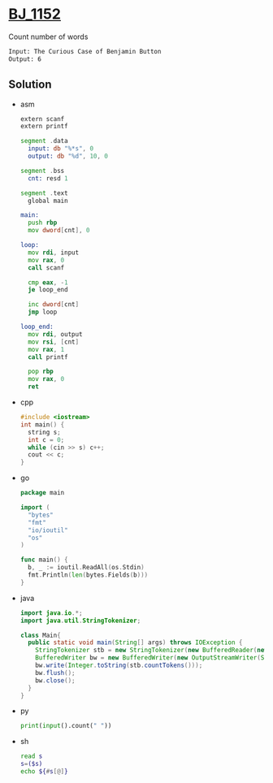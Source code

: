 # [BJ_1152](https://acmicpc.net/problem/1152)

Count number of words

```txt
Input: The Curious Case of Benjamin Button
Output: 6
```

## Solution

* asm

  ```asm
  extern scanf
  extern printf

  segment .data
    input: db "%*s", 0
    output: db "%d", 10, 0

  segment .bss
    cnt: resd 1

  segment .text
    global main

  main:
    push rbp
    mov dword[cnt], 0

  loop:
    mov rdi, input
    mov rax, 0
    call scanf

    cmp eax, -1
    je loop_end

    inc dword[cnt]
    jmp loop

  loop_end:
    mov rdi, output
    mov rsi, [cnt]
    mov rax, 1
    call printf

    pop rbp
    mov rax, 0
    ret
  ```

* cpp

  ```cpp
  #include <iostream>
  int main() {
    string s;
    int c = 0;
    while (cin >> s) c++;
    cout << c;
  }
  ```

* go

  ```go
  package main

  import (
    "bytes"
    "fmt"
    "io/ioutil"
    "os"
  )

  func main() {
    b, _ := ioutil.ReadAll(os.Stdin)
    fmt.Println(len(bytes.Fields(b)))
  }
  ```

* java

  ```java
  import java.io.*;
  import java.util.StringTokenizer;

  class Main{
    public static void main(String[] args) throws IOException {
      StringTokenizer stb = new StringTokenizer(new BufferedReader(new InputStreamReader(System.in)).readLine(), " ");
      BufferedWriter bw = new BufferedWriter(new OutputStreamWriter(System.out));
      bw.write(Integer.toString(stb.countTokens()));
      bw.flush();
      bw.close();
    }
  }
  ```

* py

  ```py
  print(input().count(" "))
  ```

* sh

  ```sh
  read s
  s=($s)
  echo ${#s[@]}
  ```
